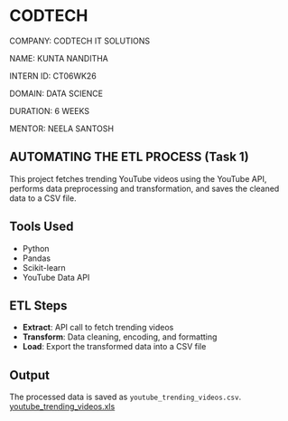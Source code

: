# CODTECH

COMPANY: CODTECH IT SOLUTIONS

NAME: KUNTA NANDITHA

INTERN ID: CT06WK26

DOMAIN: DATA SCIENCE

DURATION: 6 WEEKS

MENTOR: NEELA SANTOSH

## AUTOMATING THE ETL PROCESS (Task 1)
This project fetches trending YouTube videos using the YouTube API, performs data preprocessing and transformation, and saves the cleaned data to a CSV file.

## Tools Used
- Python
- Pandas
- Scikit-learn
- YouTube Data API

## ETL Steps
- **Extract**: API call to fetch trending videos
- **Transform**: Data cleaning, encoding, and formatting
- **Load**: Export the transformed data into a CSV file

## Output
The processed data is saved as `youtube_trending_videos.csv`.
[youtube_trending_videos.xls](https://github.com/user-attachments/files/19737159/youtube_trending_videos.xls)





